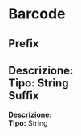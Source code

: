 # Barcode
Prefix 
----
**Descrizione:**  <br>
**Tipo:** String <br>
Suffix 
----
**Descrizione:**  <br>
**Tipo:** String <br>

